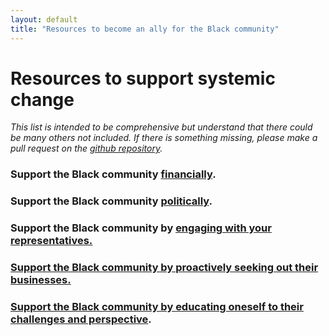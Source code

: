 ```yaml
---
layout: default
title: "Resources to become an ally for the Black community"
---
```


# Resources to support systemic change

*This list is intended to be comprehensive but understand that there could be many others not included. If there is something missing, please make a pull request on the [github repository](https://github.com/wa-hans/becoming-an-ally.github.io).*

### Support the Black community <a href="https://wa-hans.github.io/donate/">financially</a>.

### Support the Black community <a href="https://wa-hans.github.io/vote/">politically</a>.

### Support the Black community by <a href="https://wa-hans.github.io/engage/">engaging with your representatives.

### Support the Black community by <a href="https://wa-hans.github.io/support/">proactively seeking out their businesses.

### Support the Black community by <a href="https://wa-hans.github.io/educate/">educating oneself to their challenges and perspective</a>.


